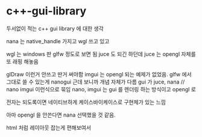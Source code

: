# c++-gui-library
두서없이 적는 c++ gui library 에 대한 생각


nana 는 native_handle 가지고 wgl 쓰고 있고

wgl 는 windows 판 glfw 정도로 보면 됨
juce 도 되긴 하던데 
juce 는 opengl 자체를 또 래핑 해놓음

glDraw 이런거 안쓰고 딴거 써야함
imgui 는 opengl 되는 예제가 없었음. 
glfw 에서 그대로 쓸 수 있는게 nanogui
근데 보니까 개념 자체가 다름 gui 가
juce, nana // nano imgui 
이런식으로 묶임
nano, imgui 는 gui 를 렌더링 하는 방식이고 opengl 로

전자는 되도록이면 네이티브하게 케이스바이케이스로 구현체가 있는 느낌

아마 opengl 을 안쓴다면 nana 선택했을 것 같음.


html 처럼 레이아웃 잡는게 편해보여서
